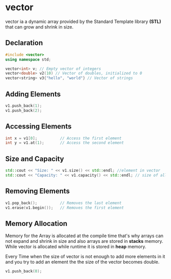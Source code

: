 # vector

vector ia a dynamic array provided by the Standard Template library **(STL)** that can grow and shrink in size.

## Declaration

```cpp
#include <vector>
using namespace std;

vector<int> v; // Empty vector of integers
vector<double> v2(10) // Vector of doubles, initialized to 0
vector<string> v3{"hello", "world"} // Vector of strings
```

## Adding Elements

```cpp
v1.push_back(1);
v1.push_back(2);
```

## Accessing Elements

```cpp
int x = v1[0];          // Access the first element
int y = v1.at(1);       // Access the second element
```

## Size and Capacity

```cpp
std::cout << "Size: " << v1.size() << std::endl; //element in vector
std::cout << "Capacity: " << v1.capacity() << std::endl; // size of allocated memory
```

## Removing Elements

```cpp
v1.pop_back();          // Removes the last element
v1.erase(v1.begin());   // Removes the first element
```

## Memory Allocation

Memory for the Array is allocated at the compile time that's why arrays can not expand and shrink in size and also arrays are stored in **stacks** memory. While vector is allocated while runtime it is stored in **heap** memory.

Every Time when the size of vector is not enough to add more elements in it and you try to add an element the the size of the vector becomes double.

```cpp
v1.push_back(0);
```
